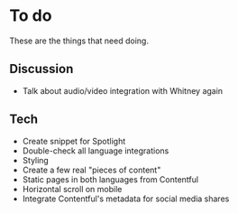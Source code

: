 # To do

These are the things that need doing.

## Discussion

* Talk about audio/video integration with Whitney again

## Tech

* Create snippet for Spotlight
* Double-check all language integrations
* Styling
* Create a few real "pieces of content"
* Static pages in both languages from Contentful
* Horizontal scroll on mobile
* Integrate Contentful's metadata for social media shares